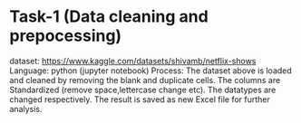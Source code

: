 # Task-1 (Data cleaning and prepocessing)
dataset:
https://www.kaggle.com/datasets/shivamb/netflix-shows
Language:
python (jupyter notebook)
Process:
The dataset above is loaded and cleaned by removing the blank and duplicate cells. The columns are Standardized (remove space,lettercase change etc). The datatypes are changed respectively. The result is saved as new Excel file for further analysis.
